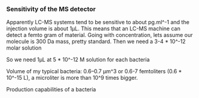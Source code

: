 ### Sensitivity of the MS detector

Apparently LC-MS systems tend to be sensitive to about pg.ml^-1 and the injection volume is about 1μL.
This means that an LC-MS machine can detect a femto gram of material.
Going with concentration, lets assume our molecule is 300 Da mass, pretty standard. Then we need a 3-4 * 10^-12 molar solution 

So we need 1μL at 5 * 10^-12 M solution for each bacteria

Volume of my typical bacteria: 0.6–0.7 μm^3 or 0.6-7 femtoliters (0.6 * 10^-15 L), a microliter is more than 10^9 times bigger.

Production capabilities of a bacteria

